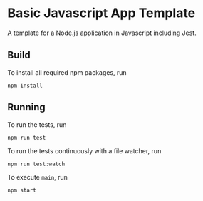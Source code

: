 # Basic Javascript App Template

A template for a Node.js application in Javascript including Jest.

## Build

To install all required npm packages, run

```
npm install
```

## Running

To run the tests, run

```
npm run test
```

To run the tests continuously with a file watcher, run

```
npm run test:watch
```

To execute `main`, run

```
npm start
```
